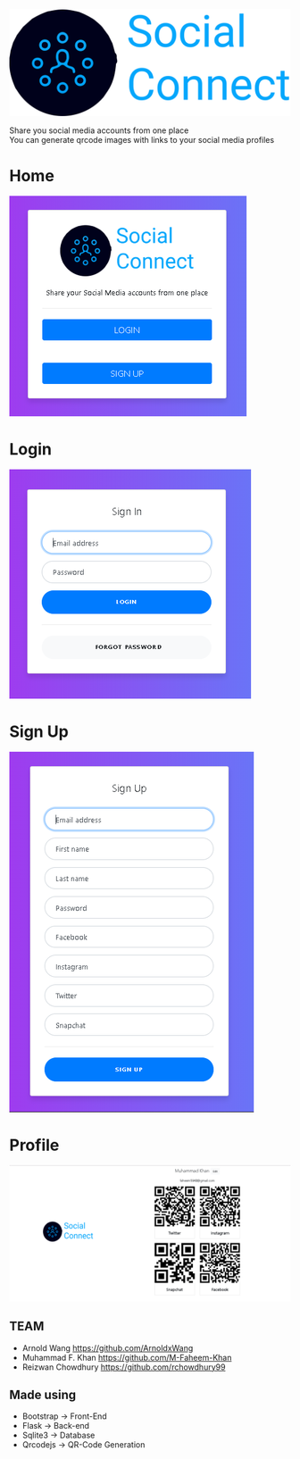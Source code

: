 ![Social Connect Logo](https://github.com/M-Faheem-Khan/Social-Connect/blob/master/WEB/static/assets/social_connect_logo.png)

Share you social media accounts from one place<br/>
You can generate qrcode images with links to your social media profiles

# Home
![Social Connect Home Page - Screenshot](https://github.com/M-Faheem-Khan/Social-Connect/blob/master/WEB/static/assets/screenshots/home.PNG)

# Login
![Social Connect Login Page - Screenshot](https://github.com/M-Faheem-Khan/Social-Connect/blob/master/WEB/static/assets/screenshots/login.PNG)

# Sign Up
![Social Connect Sign Up Page - Screenshot](https://github.com/M-Faheem-Khan/Social-Connect/blob/master/WEB/static/assets/screenshots/signup.PNG)

# Profile
![Social Connect Profile Page - Screenshot](https://github.com/M-Faheem-Khan/Social-Connect/blob/master/WEB/static/assets/screenshots/profile.PNG)

## TEAM
- Arnold Wang https://github.com/ArnoldxWang
- Muhammad F. Khan https://github.com/M-Faheem-Khan
- Reizwan Chowdhury https://github.com/rchowdhury99

## Made using 
- Bootstrap -> Front-End
- Flask -> Back-end
- Sqlite3 -> Database
- Qrcodejs -> QR-Code Generation
